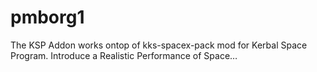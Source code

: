 # pmborg1
The KSP Addon works ontop of kks-spacex-pack mod for Kerbal Space Program. Introduce a Realistic Performance of Space…

